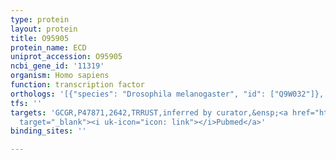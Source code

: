 ```yaml
---
type: protein
layout: protein
title: O95905
protein_name: ECD
uniprot_accession: O95905
ncbi_gene_id: '11319'
organism: Homo sapiens
function: transcription factor
orthologs: '[{"species": "Drosophila melanogaster", "id": ["Q9W032"]}, {"species": "Mus musculus", "id": ["Q9CS74"]}, {"species": "Rattus norvegicus", "id": ["D3ZA55"]}]'
tfs: ''
targets: 'GCGR,P47871,2642,TRRUST,inferred by curator,&ensp;<a href="https://www.ncbi.nlm.nih.gov/pubmed/?term=22908259%5Buid%5D+OR+29087512%5Buid%5D"
  target="_blank"><i uk-icon="icon: link"></i>Pubmed</a>'
binding_sites: ''

---
```


